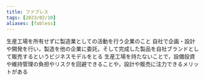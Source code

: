 ```yaml
---
title: ファブレス
tags: [2023/02/10]
aliases: [fabless]
---
```


生産工場を所有せずに製造業としての活動を行う企業のこと
自社で企画・設計や開発を行い，製造を他の企業に委託，そして完成した製品を自社ブランドとして販売するというビジネスモデルをとる
生産工場を持たないことで，設備投資や維持管理の負担やリスクを回避できることや，設計や販売に注力できるメリットがある